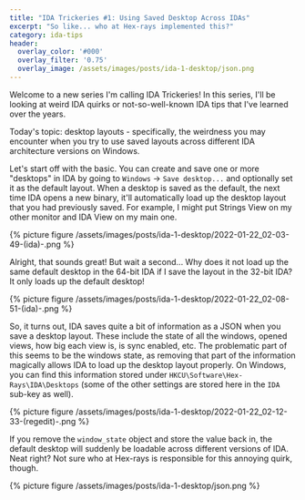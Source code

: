 ```yaml
---
title: "IDA Trickeries #1: Using Saved Desktop Across IDAs"
excerpt: "So like... who at Hex-rays implemented this?"
category: ida-tips
header:
  overlay_color: '#000'
  overlay_filter: '0.75'
  overlay_image: /assets/images/posts/ida-1-desktop/json.png
---
```


Welcome to a new series I'm calling IDA Trickeries! In this series, I'll be looking at weird IDA quirks or not-so-well-known IDA tips that I've learned over the years.

Today's topic: desktop layouts - specifically, the weirdness you may encounter when you try to use saved layouts across different IDA architecture versions on Windows.

Let's start off with the basic. You can create and save one or more "desktops" in IDA by going to `Windows` -> `Save desktop...` and optionally set it as the default layout. When a desktop is saved as the default, the next time IDA opens a new binary, it'll automatically load up the desktop layout that you had previously saved. For example, I might put Strings View on my other monitor and IDA View on my main one.

{% picture figure /assets/images/posts/ida-1-desktop/2022-01-22_02-03-49-(ida)-.png %}

Alright, that sounds great! But wait a second... Why does it not load up the same default desktop in the 64-bit IDA if I save the layout in the 32-bit IDA? It only loads up the default desktop!

{% picture figure /assets/images/posts/ida-1-desktop/2022-01-22_02-08-51-(ida)-.png %}

So, it turns out, IDA saves quite a bit of information as a JSON when you save a desktop layout. These include the state of all the windows, opened views, how big each view is, is sync enabled, etc. The problematic part of this seems to be the windows state, as removing that part of the information magically allows IDA to load up the desktop layout properly. On Windows, you can find this information stored under `HKCU\Software\Hex-Rays\IDA\Desktops` (some of the other settings are stored here in the `IDA` sub-key as well).

{% picture figure /assets/images/posts/ida-1-desktop/2022-01-22_02-12-33-(regedit)-.png %}

If you remove the `window_state` object and store the value back in, the default desktop will suddenly be loadable across different versions of IDA. Neat right? Not sure who at Hex-rays is responsible for this annoying quirk, though.

{% picture figure /assets/images/posts/ida-1-desktop/json.png %}
